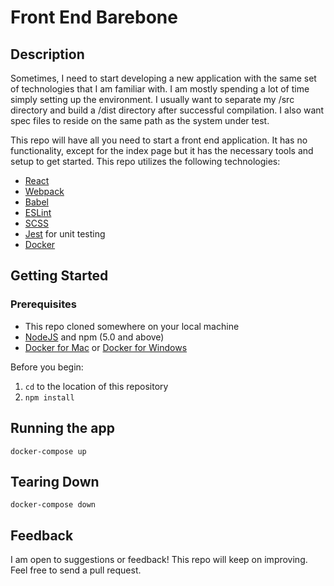 # Front End Barebone

## Description

Sometimes, I need to start developing a new application with the same set of technologies that I am familiar with. I am mostly spending a lot of time simply setting up the environment. I usually want to separate my /src directory and build a /dist directory after successful compilation. I also want spec files to reside on the same path as the system under test. 

This repo will have all you need to start a front end application. It has no functionality, except for the index page but it has the necessary tools and setup to get started. This repo utilizes the following technologies:

- [React](https://reactjs.org/)
- [Webpack](https://webpack.js.org/)
- [Babel](https://babeljs.io/)
- [ESLint](https://eslint.org/)
- [SCSS](http://sass-lang.com/)
- [Jest](https://facebook.github.io/jest/) for unit testing
- [Docker](https://www.docker.com/)

## Getting Started

### Prerequisites

- This repo cloned somewhere on your local machine
- [NodeJS](https://nodejs.org/en/) and npm (5.0 and above)
- [Docker for Mac](https://www.docker.com/docker-mac) or [Docker for Windows](https://www.docker.com/docker-windows)

Before you begin:

1. `cd` to the location of this repository
2. `npm install`

## Running the app

`docker-compose up`

## Tearing Down

`docker-compose down`

## Feedback

I am open to suggestions or feedback! This repo will keep on improving. Feel free to send a pull request.
